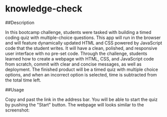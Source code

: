 # knowledge-check

##Description

In this bootcamp challenge, students were tasked with building a timed coding quiz with multiple-choice questions. This app will run in the browser and will feature dynamically updated HTML and CSS powered by JavaScript code that the student writes. It will have a clean, polished, and responsive user interface with no pre-set code. Through the challenge, students learned how to create a webpage with HTML, CSS, and JavaScript code from scratch, commit with clear and concise messages, as well as deployment. The finished product will be a timed quiz with multiple choice options, and when an incorrect option is selected, time is subtracted from the total time left.

##Usage

Copy and past the link in the address bar. You will be able to start the quiz by pushing the "Start" button.
The webpage will looks similar to the screenshot:
